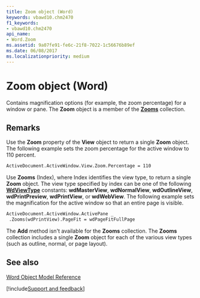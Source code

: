 ```yaml
---
title: Zoom object (Word)
keywords: vbawd10.chm2470
f1_keywords:
- vbawd10.chm2470
api_name:
- Word.Zoom
ms.assetid: 9a07fe91-fe6c-21f8-7022-1c56676b89ef
ms.date: 06/08/2017
ms.localizationpriority: medium
---
```



# Zoom object (Word)

Contains magnification options (for example, the zoom percentage) for a window or pane. The **Zoom** object is a member of the **[Zooms](Word.zooms.md)** collection.


## Remarks

Use the **Zoom** property of the **View** object to return a single **Zoom** object. The following example sets the zoom percentage for the active window to 110 percent.


```vb
ActiveDocument.ActiveWindow.View.Zoom.Percentage = 110
```

Use **Zooms** (Index), where Index identifies the view type, to return a single **Zoom** object. The view type specified by index can be one of the following **[WdViewType](Word.WdViewType.md)** constants: **wdMasterView**, **wdNormalView**, **wdOutlineView**, **wdPrintPreview**, **wdPrintView**, or **wdWebView**. The following example sets the magnification for the active window so that an entire page is visible.




```vb
ActiveDocument.ActiveWindow.ActivePane _ 
 .Zooms(wdPrintView).PageFit = wdPageFitFullPage
```

The **Add** method isn't available for the **Zooms** collection. The **Zooms** collection includes a single **Zoom** object for each of the various view types (such as outline, normal, or page layout).


## See also


[Word Object Model Reference](overview/Word/object-model.md)

[!include[Support and feedback](~/includes/feedback-boilerplate.md)]